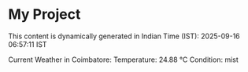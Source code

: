 # My Project

This content is dynamically generated in Indian Time (IST): 2025-09-16 06:57:11 IST


Current Weather in Coimbatore:
Temperature: 24.88 °C
Condition: mist
